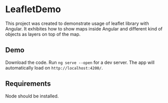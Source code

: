 # LeafletDemo

This project was created to demonstrate usage of leaflet library with Angular. It exhibites how to show maps inside Angular and different kind of objects as layers on top of the map.

## Demo

Download the code. Run `ng serve --open` for a dev server. The app will automatically load on `http://localhost:4200/`.

## Requirements

Node should be installed.


